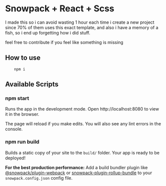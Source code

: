 # Snowpack + React + Scss

I made this so i can avoid wasting 1 hour each time i create a new project since 70% of them uses this exact template,
and also i have a memory of a fish, so i end up forgetting how i did stuff.

feel free to contribute if you feel like something is missing

## How to use

```git
    npm i 
```

## Available Scripts

### npm start

Runs the app in the development mode.
Open http://localhost:8080 to view it in the browser.

The page will reload if you make edits.
You will also see any lint errors in the console.

### npm run build

Builds a static copy of your site to the `build/` folder.
Your app is ready to be deployed!

**For the best production performance:** Add a build bundler plugin like [@snowpack/plugin-webpack](https://github.com/snowpackjs/snowpack/tree/main/plugins/plugin-webpack) or [snowpack-plugin-rollup-bundle](https://github.com/ParamagicDev/snowpack-plugin-rollup-bundle) to your `snowpack.config.json` config file.